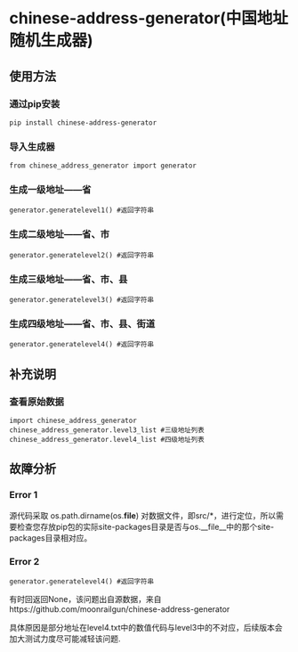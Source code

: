 # chinese-address-generator(中国地址随机生成器)
## 使用方法
### 通过pip安装
    pip install chinese-address-generator
### 导入生成器
    from chinese_address_generator import generator
### 生成一级地址——省
    generator.generatelevel1() #返回字符串
### 生成二级地址——省、市
    generator.generatelevel2() #返回字符串
### 生成三级地址——省、市、县
    generator.generatelevel3() #返回字符串
### 生成四级地址——省、市、县、街道
    generator.generatelevel4() #返回字符串
## 补充说明
### 查看原始数据
    import chinese_address_generator
    chinese_address_generator.level3_list #三级地址列表
    chinese_address_generator.level4_list #四级地址列表
## 故障分析
### Error 1
源代码采取
    os.path.dirname(os.__file__)
对数据文件，即src/*，进行定位，所以需要检查您存放pip包的实际site-packages目录是否与os.__file__中的那个site-packages目录相对应。
### Error 2
    generator.generatelevel4() #返回字符串
有时回返回None，该问题出自源数据，来自https://github.com/moonrailgun/chinese-address-generator


具体原因是部分地址在level4.txt中的数值代码与level3中的不对应，后续版本会加大测试力度尽可能减轻该问题.
